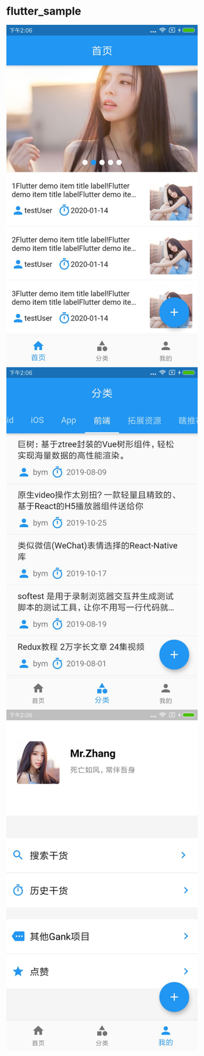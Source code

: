 # flutter_sample
![](https://github.com/zhangwenhaojf40/FlutterSample/blob/master/android/image/1.jpg)
![](https://github.com/zhangwenhaojf40/FlutterSample/blob/master/android/image/2.jpg)
![](https://github.com/zhangwenhaojf40/FlutterSample/blob/master/android/image/3.jpg)
